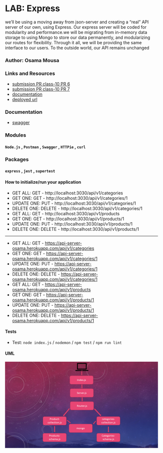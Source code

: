 # LAB: Express
we’ll be using a moving away from json-server and creating a “real” API server of our own, using Express. Our express server will be coded for modularity and performance.we will be migrating from in-memory data storage to using Mongo to store our data permanently, and modularizing our routes for flexibility. Through it all, we will be providing the same interface to our users. To the outside world, our API remains unchanged

### Author: Osama Mousa
### Links and Resources
- [submission PR class-10 PR 6](https://github.com/401-advanced-javascript-osama/api-server/pull/6)
- [submission PR class-10 PR 7](https://github.com/401-advanced-javascript-osama/api-server/pull/7)
- [documentation](https://api-server-osama.herokuapp.com/docs)
- [deployed url](https://api-server-osama.herokuapp.com/)
### Documentation

* [swagger](https://app.swaggerhub.com/apis/osamamousa204/mongo-api/0.1)

### Modules
#### `Node.js` , `Postman` , `Swagger` , `HTTPie` , `curl`
### Packages
#### `express` , `jest` , `supertest`

#### How to initialize/run your application

- GET ALL: GET - http://localhost:3030/api/v1/categories
- GET ONE: GET - http://localhost:3030/api/v1/categories/1
- UPDATE ONE:  PUT - http://localhost:3030/api/v1/categories/1
- DELETE ONE: DELETE - http://localhost:3030/api/v1/categories/1
- GET ALL: GET - http://localhost:3030/api/v1/products
- GET ONE: GET - http://localhost:3030/api/v1/products/1
- UPDATE ONE:   PUT - http://localhost:3030/api/v1/products/1
- DELETE ONE: DELETE - http://localhost:3030/api/v1/products/1
-----------------
- GET ALL: GET - https://api-server-osama.herokuapp.com/api/v1/categories
- GET ONE: GET - https://api-server-osama.herokuapp.com/api/v1/categories/1
- UPDATE ONE:  PUT - https://api-server-osama.herokuapp.com/api/v1/categories/1
- DELETE ONE: DELETE - https://api-server-osama.herokuapp.com/api/v1/categories/1
- GET ALL: GET - https://api-server-osama.herokuapp.com/api/v1/products
- GET ONE: GET - https://api-server-osama.herokuapp.com/api/v1/products/1
- UPDATE ONE:   PUT - https://api-server-osama.herokuapp.com/api/v1/products/1
- DELETE ONE: DELETE - https://api-server-osama.herokuapp.com/api/v1/products/1

#### Tests

- Test: `node index.js` / `nodemon` / `npm test` / `npm run lint`

#### UML
![UML-Diagram](./uml/mongo2.png)
